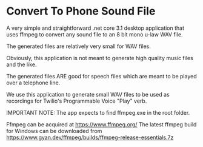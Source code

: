 # Convert To Phone Sound File

A very simple and straightforward .net core 3.1 desktop application that uses ffmpeg to convert any sound file to an 8 bit mono u-law WAV file.

The generated files are relatively very small for WAV files.

Obviously, this application is not meant to generate high quality music files and the like.

The generated files ARE good for speech files which are meant to be played over a telephone line.

We use this application to generate small WAV files to be used as recordings for Twilio's Programmable Voice "Play" verb.


IMPORTANT NOTE: The app expects to find ffmpeg.exe in the root folder.

Ffmpeg can be acquired at https://www.ffmpeg.org/
The latest ffmpeg build for Windows can be downloaded from https://www.gyan.dev/ffmpeg/builds/ffmpeg-release-essentials.7z
